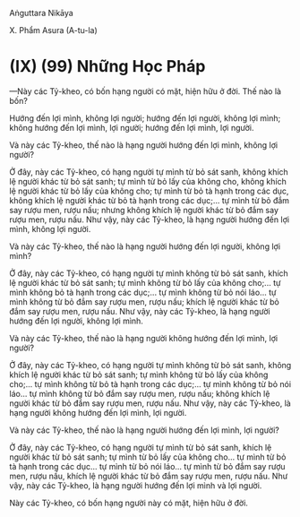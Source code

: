 Aṅguttara Nikāya

X. Phẩm Asura (A-tu-la)

# (IX) (99) Những Học Pháp

—Này các Tỷ-kheo, có bốn hạng người có mặt, hiện hữu ở đời. Thế nào là bốn?

Hướng đến lợi mình, không lợi người; hướng đến lợi người, không lợi mình; không hướng đến lợi mình, lợi người; hướng đến lợi mình, lợi người.

Và này các Tỷ-kheo, thế nào là hạng người hướng đến lợi mình, không lợi người?

Ở đây, này các Tỷ-kheo, có hạng người tự mình từ bỏ sát sanh, không khích lệ người khác từ bỏ sát sanh; tự mình từ bỏ lấy của không cho, không khích lệ người khác từ bỏ lấy của không cho; tự mình từ bỏ tà hạnh trong các dục, không khích lệ người khác từ bỏ tà hạnh trong các dục;... tự mình từ bỏ đắm say rượu men, rượu nấu; nhưng không khích lệ người khác từ bỏ đắm say rượu men, rượu nấu. Như vậy, này các Tỷ-kheo, là hạng người hướng đến lợi mình, không lợi người.

Và này các Tỷ-kheo, thế nào là hạng người hướng đến lợi người, không lợi mình?

Ở đây, này các Tỷ-kheo, có hạng người tự mình không từ bỏ sát sanh, khích lệ người khác từ bỏ sát sanh; tự mình không từ bỏ lấy của không cho;... tự mình không bỏ tà hạnh trong các dục;... tự mình không từ bỏ nói láo... tự mình không từ bỏ đắm say rượu men, rượu nấu; khích lệ người khác từ bỏ đắm say rượu men, rượu nấu. Như vậy, này các Tỷ-kheo, là hạng người hướng đến lợi người, không lợi mình.

Và này các Tỷ-kheo, thế nào là hạng người không hướng đến lợi mình, lợi người?

Ở đây, này các Tỷ-kheo, có hạng người tự mình không từ bỏ sát sanh, không khích lệ người khác từ bỏ sát sanh; tự mình không từ bỏ lấy của không cho;... tự mình không từ bỏ tà hạnh trong các dục;... tự mình không từ bỏ nói láo... tự mình không từ bỏ đắm say rượu men, rượu nấu; không khích lệ người khác từ bỏ đắm say rượu men, rượu nấu. Như vậy, này các Tỷ-kheo, là hạng người không hướng đến lợi mình, lợi người.

Và này các Tỷ-kheo, thế nào là hạng người hướng đến lợi mình, lợi người?

Ở đây, này các Tỷ-kheo, có hạng người tự mình từ bỏ sát sanh, khích lệ người khác từ bỏ sát sanh; tự mình từ bỏ lấy của không cho... tự mình từ bỏ tà hạnh trong các dục... tự mình từ bỏ nói láo... tự mình từ bỏ đắm say rượu men, rượu nấu, khích lệ người khác từ bỏ đắm say rượu men, rượu nấu. Như vậy, này các Tỷ-kheo, là hạng người hướng đến lợi mình và lợi người.

Này các Tỷ-kheo, có bốn hạng người này có mặt, hiện hữu ở đời.


